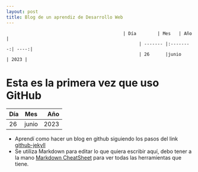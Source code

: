 ```yaml
---
layout: post
title: Blog de un aprendiz de Desarrollo Web
---
```

                                                | Día        | Mes   | Año  |
                                                      | ------- |:--------:| ----:|
                                                      | 26      |junio     | 2023 |
# Esta es la primera vez que uso GitHub               

| Día        | Mes           | Año  |
| ------------- |:-------------:| -----:|
| 26            |junio          | 2023 |

* Aprendí como hacer un blog en github siguiendo los pasos del link [github-jekyll](https://devexperto.com/blog-gratis-github-jekyll/)
* Se utiliza Markdown para editar lo que quiera escribir aquí, debo tener a la mano [Markdown CheatSheet](https://github.com/adam-p/markdown-here/wiki/Markdown-Cheatsheet) para ver todas las herramientas que tiene.
